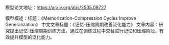 模型论文地址：https://arxiv.org/abs/2505.08727

模型概述：标题：《Memorization-Compression Cycles Improve Generalization》
中文文章标题：《记忆-压缩周期改善泛化能力》
文章内容：研究提出记忆-压缩周期训练方法，通过在训练过程中交替进行记忆和压缩阶段，有效提升模型的泛化能力。
